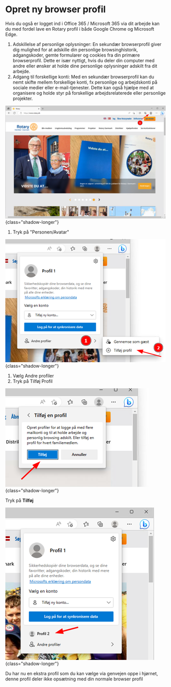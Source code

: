 # Opret ny browser profil

Hvis du også er logget ind i Office 365 / Microsoft 365 via dit arbejde kan du med fordel lave en Rotary profil i både Google Chrome og Microsoft Edge. 

1. Adskillelse af personlige oplysninger: En sekundær browserprofil giver dig mulighed for at adskille din personlige browsinghistorik, adgangskoder, gemte formularer og cookies fra din primære browserprofil. Dette er især nyttigt, hvis du deler din computer med andre eller ønsker at holde dine personlige oplysninger adskilt fra dit arbejde.
2. Adgang til forskellige konti: Med en sekundær browserprofil kan du nemt skifte mellem forskellige konti, fx personlige og arbejdskonti på sociale medier eller e-mail-tjenester. Dette kan også hjælpe med at organisere og holde styr på forskellige arbejdsrelaterede eller personlige projekter.

![Image](images/portal/01-browser-new-profile.png){class="shadow-longer"}

1. Tryk på "Personen/Avatar"

![Image](images/portal/02-browser-add-profile.png){class="shadow-longer"}

1. Vælg Andre profiler
2. Tryk på Tilføj Profil

![Image](images/portal/03-browser-add-profile.png){class="shadow-longer"}

Tryk på **Tilføj**

![Image](images/portal/04-browser-switch-profile.png){class="shadow-longer"}

Du har nu en ekstra profil som du kan vælge via genvejen oppe i hjørnet, denne profil deler ikke opsætning med din normale browser profil
